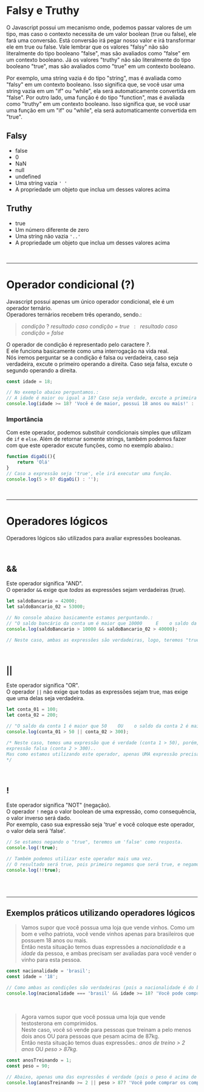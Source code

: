 # Falsy e Truthy
O Javascript possui um mecanismo onde, podemos passar valores de um tipo, mas caso o contexto necessita de um valor boolean (true ou false), ele fará uma conversão. Está conversão irá pegar nosso valor e irá transformar ele em true ou false. Vale lembrar que os valores "falsy" não são literalmente do tipo booleano "false", mas são avaliados como "false" em um contexto booleano. Já os valores "truthy" não são literalmente do tipo booleano "true", mas são avaliados como "true" em um contexto booleano.

Por exemplo, uma string vazia é do tipo "string", mas é avaliada como "falsy" em um contexto booleano. Isso significa que, se você usar uma string vazia em um "if" ou "while", ela será automaticamente convertida em "false". Por outro lado, uma função é do tipo "function", mas é avaliada como "truthy" em um contexto booleano. Isso significa que, se você usar uma função em um "if" ou "while", ela será automaticamente convertida em "true".

## Falsy
* false
* 0 
* NaN
* null 
* undefined 
* Uma string vazia `' '`
* A propriedade um objeto que inclua um desses valores acima

## Truthy
* true
* Um número diferente de zero
* Uma string não vazia `'..'`
* A propriedade um objeto que inclua um desses valores acima

</br>

____________________________________________________

# Operador condicional (?)
Javascript possui apenas um único operador condicional, ele é um operador ternário. </br>
Operadores ternários recebem três operando, sendo.:
> _condição_ ? _resultado caso condição = true_ &nbsp;&nbsp;:&nbsp;&nbsp; _resultado caso condição = false_

O operador de condição é representado pelo caractere _?_. </br>
E ele funciona basicamente como uma interrogação na vida real. </br>
Nós iremos perguntar se a condição é falsa ou verdadeira, caso seja verdadeira, excute o primeiro operando a direita. Caso seja falsa, excute o segundo operando a direita.

```js
const idade = 18;

// No exemplo abaixo perguntamos.:
// A idade é maior ou igual a 18? Caso seja verdade, excute a primeira string, caso seja falso, execute a segunda string.
console.log(idade >= 18? 'Você é de maior, possui 18 anos ou mais!' : 'Você é de menor!');
```

### Importância 
Com este operador, podemos substituir condicionais simples que utilizam de `if` e `else`.
Além de retornar somente strings, também podemos fazer com que este operador excute funções, como no exemplo abaixo.:
```js
function digaOi(){
    return 'Olá'
}
// Caso a expressão seja 'true', ele irá executar uma função. 
console.log(5 > 0? digaOi() : '');
```

</br>

____________________________________________________

# Operadores lógicos
Operadores lógicos são utilizados para avaliar expressões booleanas.

</br>

## && 
Este operador significa "AND". </br>
O operador `&&` exige que _todas_ as expressões sejam verdadeiras (true). 
```js
let saldoBancario = 42000;
let saldoBancario_02 = 53000;

// No console abaixo basicamente estamos perguntando.:
// "O saldo bancário da conta um é maior que 10000     E    o saldo da conta 2 é maior que 40000?
console.log(saldoBancario > 10000 && saldoBancario_02 > 40000);

// Neste caso, ambas as expressões são verdadeiras, logo, teremos "true" como resultado no console.
```


</br>

## || 
Este operador significa "OR". </br>
O operador `||` não exige que todas as expressões sejam true, mas exige que uma delas seja verdadeira.
```js
let conta_01 = 100;
let conta_02 = 200;

// "O saldo da conta 1 é maior que 50    OU    o saldo da conta 2 é maior que 300?
console.log(conta_01 > 50 || conta_02 > 300);

/* Neste caso, temos uma expressão que é verdade (conta 1 > 50), porém, temos uma 
expressão falsa (conta 2 > 300).. 
Mas como estamos utilizando este operador, apenas UMA expressão precisa ser verdadeira. 
*/
```

</br>

## !
Este operador significa "NOT" (negação). </br>
O operador `!` nega o valor boolean de uma expressão, como consequência, o valor inverso será dado. </br> Por exemplo, caso sua expressão seja 'true' e você coloque este operador, o valor dela será 'false'.
```js
// Se estamos negando o "true", teremos um 'false' como resposta.
console.log(!true); 

// Também podemos utilizar este operador mais uma vez.
// O resultado será true, pois primeiro negamos que será true, e negamos novamente que será 'false'.
console.log(!!true);
```

</br>
</br>

_________________________________________________________________

## Exemplos práticos utilizando operadores lógicos

> Vamos supor que você possua uma loja que vende vinhos.
> Como um bom e velho patriota, você vende vinhos apenas para brasileiros que possuem 18 anos ou mais. </br> Então nesta situação temos duas expressões a _nacionalidade_ e a _idade_ da pessoa, e ambas precisam ser avaliadas para você vender o vinho para esta pessoa. 

```js
const nacionalidade = 'brasil';
const idade = '18';

// Como ambas as condições são verdadeiras (pois a nacionalidade é do brasil e a idade é igual a 18), teremos 'Você pode comprar' como resultado.
console.log(nacionalidade === 'brasil' && idade >= 18? 'Você pode comprar' : 'Você não pode comprar');
```

</br>

> Agora vamos supor que você possua uma loja que vende testosterona em comprimidos. </br> 
> Neste caso, você só vende para pessoas que treinam a pelo menos dois anos  OU  para pessoas que pesam acima de 87kg. </br> Então nesta situação temos duas expressões.: _anos de treino > 2 anos_  OU _peso > 87kg_.
```js
const anosTreinando = 1;
const peso = 90;

// Abaixo, apenas uma das expressões é verdade (pois o peso é acima de 87), mas como estamos usando o operador ||, apenas uma das expressões abaixo precisa ser "true". Sendo assim, teremos 'Você pode comprar os comprimidos' como resultado. 
console.log(anosTreinando >= 2 || peso > 87? 'Você pode comprar os comprimidos' : 'Você não pode comprar!');
```